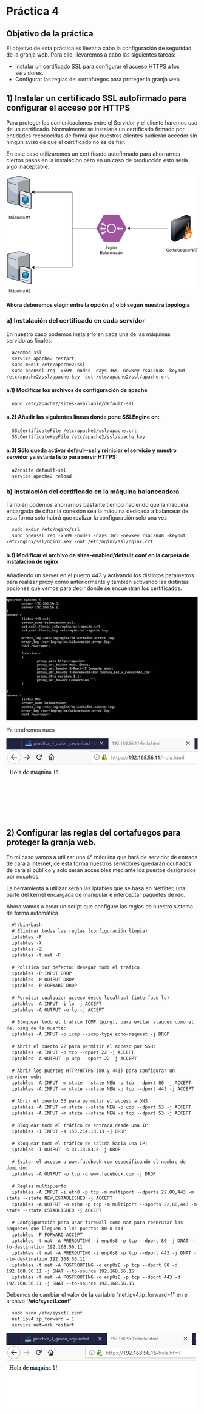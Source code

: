 # Práctica 4

## Objetivo de la práctica

El objetivo de esta práctica es llevar a cabo la configuración de seguridad de la granja 
web. Para ello, llevaremos a cabo las siguientes tareas:
- Instalar un certificado SSL para configurar el acceso HTTPS a los servidores.
- Configurar las reglas del cortafuegos para proteger la granja web.

## 1) Instalar un certificado SSL autofirmado para configurar el acceso por HTTPS

Para proteger las comunicaciones entre el Servidor y el cliente haremos uso de un certificado.
Normalmente se instalaría un certificado firmado por entidades reconocidas de forma que nuestros
clientes pudieran acceder sin ningún aviso de que el certificado no es de fiar.

En este caso utilizaremos un certificado autofirmado para ahorrarnos ciertos pasos en la instalacion
pero en un caso de producción esto sería algo inaceptable.

![alt text](https://github.com/jcpulido97/SWAP/blob/master/Practicas/P4/img/granja.png)

**Ahora deberemos elegir entre la opción a) o b) según nuestra topología**

### a) Instalación del certificado en cada servidor

En nuestro caso podemos instalarlo en cada una de las máquinas servidoras finales:
```
  a2enmod ssl
  service apache2 restart 
  sudo mkdir /etc/apache2/ssl 
  sudo openssl req -x509 -nodes -days 365 -newkey rsa:2048 -keyout /etc/apache2/ssl/apache.key -out /etc/apache2/ssl/apache.crt
```
#### a.1) Modificar los archivos de configuración de apache
```
  nano /etc/apache2/sites-available/default-ssl
```
#### a.2) Añadir las siguientes lineas donde pone SSLEngine on:
```
  SSLCertificateFile /etc/apache2/ssl/apache.crt 
  SSLCertificateKeyFile /etc/apache2/ssl/apache.key
```
#### a.3) Sólo queda activar defaul--ssl y reiniciar el servicio y nuestro servidor ya estaría listo para servir HTTPS:
```
  a2ensite default-ssl
  service apache2 reload
```

### b) Instalación del certificado en la máquina balanceadora

También podemos ahorrarnos bastante tiempo haciendo que la máquina encargada de cifrar la conexión sea la
máquina dedicada a balancear de esta forma solo habrá que realizar la configuración solo una vez
```
  sudo mkdir /etc/nginx/ssl
  sudo openssl req -x509 -nodes -days 365 -newkey rsa:2048 -keyout /etc/nginx/ssl/nginx.key -out /etc/nginx/ssl/nginx.crt
```
#### b.1) Modificar el archivo de sites-enabled/default.conf en la carpeta de instalación de nginx

Añadiendo un server en el puerto 443 y activando los distintos parametros para realizar proxy como anteriormente
y también activando las distintas opciones que vemos para decir donde se encuentran los certificados.

![alt text](https://github.com/jcpulido97/SWAP/blob/master/Practicas/P4/img/nginx_ssl.PNG)

Ya tendremos nues

![alt text](https://github.com/jcpulido97/SWAP/blob/master/Practicas/P4/img/balanceador_ssl.gif)

## 2) Configurar las reglas del cortafuegos para proteger la granja web.

En mi caso vamos a utilizar una 4ª máquina que hará de servidor de entrada de cara a Internet, de esta forma
nuestros servidores quedarán ocultados de cara al público y solo serán accesibles mediante los puertos designados
por nosotros.

La herramienta a utilizar serán las iptables que se basa en Netfilter, una parte del kernel encargada de manipular
e interceptar paquetes de red.

Ahora vamos a crear un script que configure las reglas de nuestro sistema de forma automática
```
  #!/bin/bash
  # Eliminar todas las reglas (configuración limpia)
  iptables -F
  iptables -X
  iptables -Z
  iptables -t nat -F

  # Política por defecto: denegar todo el tráfico
  iptables -P INPUT DROP
  iptables -P OUTPUT DROP
  iptables -P FORWARD DROP

  # Permitir cualquier acceso desde localhost (interface lo)
  iptables -A INPUT -i lo -j ACCEPT
  iptables -A OUTPUT -o lo -j ACCEPT

  # Bloquear todo el tráfico ICMP (ping), para evitar ataques como el del ping de la muerte:
  iptables -A INPUT -p icmp --icmp-type echo-request -j DROP

  # Abrir el puerto 22 para permitir el acceso por SSH:
  iptables -A INPUT -p tcp --dport 22 -j ACCEPT
  iptables -A OUTPUT -p udp --sport 22 -j ACCEPT

  # Abrir los puertos HTTP/HTTPS (80 y 443) para configurar un servidor web:
  iptables -A INPUT -m state --state NEW -p tcp --dport 80 -j ACCEPT
  iptables -A INPUT -m state --state NEW -p tcp --dport 443 -j ACCEPT

  # Abrir el puerto 53 para permitir el acceso a DNS:
  iptables -A INPUT -m state --state NEW -p udp --dport 53 -j ACCEPT
  iptables -A INPUT -m state --state NEW -p tcp --dport 53 -j ACCEPT

  # Bloquear todo el tráfico de entrada desde una IP:
  iptables -I INPUT -s 150.214.13.13 -j DROP

  # Bloquear todo el tráfico de salida hacia una IP:
  iptables -I OUTPUT -s 31.13.83.8 -j DROP

  # Evitar el acceso a www.facebook.com especificando el nombre de dominio:
  iptables -A OUTPUT -p tcp -d www.facebook.com -j DROP

  # Reglas multipuerto
  iptables -A INPUT -i eth0 -p tcp -m multiport --dports 22,80,443 -m state --state NEW,ESTABLISHED -j ACCEPT
  iptables -A OUTPUT -o eth0 -p tcp -m multiport --sports 22,80,443 -m state --state ESTABLISHED -j ACCEPT

  # Confgiguración para usar firewall como nat para reenrutar los paquetes que lleguen a los puertos 80 o 443
  iptables -P FORWARD ACCEPT
  iptables -t nat -A PREROUTING -i enp0s8 -p tcp --dport 80 -j DNAT --to-destination 192.168.56.11
  iptables -t nat -A PREROUTING -i enp0s8 -p tcp --dport 443 -j DNAT --to-destination 192.168.56.11
  iptables -t nat -A POSTROUTING -o enp0s8 -p tcp --dport 80 -d 192.168.56.11 -j SNAT --to-source 192.168.56.15
  iptables -t nat -A POSTROUTING -o enp0s8 -p tcp --dport 443 -d 192.168.56.11 -j SNAT --to-source 192.168.56.15
```

Debemos de cambiar el valor de la variable "net.ipv4.ip_forward=1" en el archivo __'/etc/sysctl.conf'__
```
  sudo nano /etc/sysctl.conf
  net.ipv4.ip_forward = 1
  service network restart
```

![alt text](https://github.com/jcpulido97/SWAP/blob/master/Practicas/P4/img/nat.gif)
